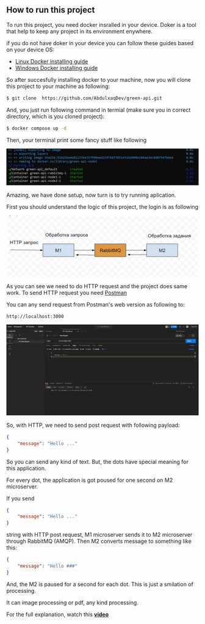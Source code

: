 ## How to run this project


To run this project, you need docker insralled in your device.
Doker is a tool that help to keep any project in its environment enywhere.

if you do not have doker in your device you can follow these guides based on your device OS:

- [Linux Docker installing guide](https://docs.docker.com/engine/install/ubuntu/)
- [Windows Docker installing guide](https://docs.docker.com/desktop/install/windows-install/)

So after succesfully installing docker to your machine, now you will clone this project to your machine as following:
```bash
$ git clone  https://github.com/AbdulxaqDev/green-api.git
```


And, you just run following command in termial (make sure you in correct directory, which is you cloned project):

```bash
$ docker compose up -d
```

Then, your terminal print some fancy stuff like following

![image](./desvription_img/compose_up.png)

Amazing, we have done setup, now turn is to try running aplication.



First you should understand the logic of this project, the login is as following

![image](./task_requirements/scheme.png)

As you can see we need to do HTTP request and the project does same work. To send HTTP request you need [Postman](https://www.postman.com/)

You can any send request from Postman's web version as following to:
```
http://localhost:3000
```
![image](./desvription_img/postman.png)

So, with HTTP, we need to send post request with following payload:

```json
{
    "message": "Hello ..."
}
```
So you can send any kind of text. But, the dots have special meaning for this application. 

For every dot, the application is got poused for one second on M2 microserver.

If you send 
```json
{
    "message": "Hello ..."
}
```
string with HTTP post request,
M1 microserver sends it to M2 microserver through RabbitMQ (AMQP). Then M2 converts message to something like this:
```json
{
    "message": "Hello ###"
}
```
And, the M2 is paused for a second for each dot. This is just a smilation of processing.

It can image processing or pdf, any kind processing.

For the full explanation, watch this **[video](link)**
